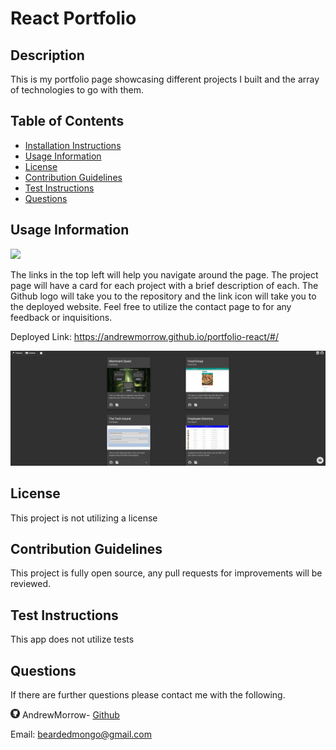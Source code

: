 # React Portfolio

## Description

This is my portfolio page showcasing different projects I built and the array of technologies to go with them.

## Table of Contents

-   [Installation Instructions](#installation-instructions)
-   [Usage Information](#usage-information)
-   [License](#license)
-   [Contribution Guidelines](#contribution-guidelines)
-   [Test Instructions](#test-instructions)
-   [Questions](#questions)

## Usage Information

<img src = "https://img.shields.io/badge/license-None-blue">

The links in the top left will help you navigate around the page. The project page will have a card for each project with a brief description of each. The Github logo will take you to the repository and the link icon will take you to the deployed website. Feel free to utilize the contact page to for any feedback or inquisitions.

Deployed Link: https://andrewmorrow.github.io/portfolio-react/#/

<img src="src/assets/images/portfolioSSProjects_tiny.png">

## License

This project is not utilizing a license

## Contribution Guidelines

This project is fully open source, any pull requests for improvements will be reviewed.

## Test Instructions

This app does not utilize tests

## Questions

If there are further questions please contact me with the following.

<img src = "src/assets/images/githubLogoCrop.png" alt= 'Github Logo' width="15px" height="15px"> AndrewMorrow- <a href="https://github.com/AndrewMorrow" target= "_blank">Github</a>

Email: beardedmongo@gmail.com

